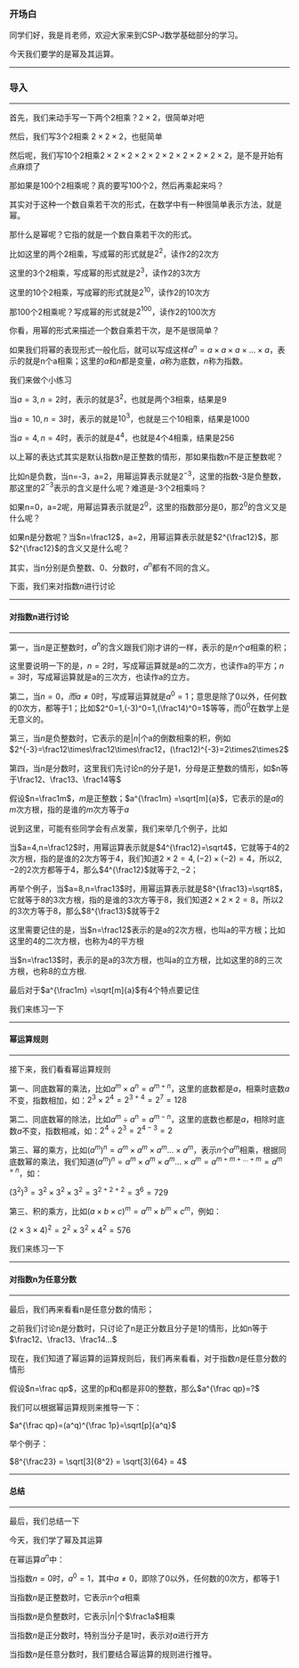### 开场白

同学们好，我是肖老师，欢迎大家来到CSP-J数学基础部分的学习。

今天我们要学的是幂及其运算。



---

### 导入

---

首先，我们来动手写一下两个2相乘？$2\times2$，很简单对吧

然后，我们写3个2相乘 $2\times2\times2$，也挺简单

然后呢，我们写10个2相乘$2\times2\times2\times2\times2\times2\times2\times2\times2\times2$，是不是开始有点麻烦了

那如果是100个2相乘呢？真的要写100个2，然后再乘起来吗？

其实对于这种一个数自乘若干次的形式，在数学中有一种很简单表示方法，就是幂。

那什么是幂呢？它指的就是一个数自乘若干次的形式。

比如这里的两个2相乘，写成幂的形式就是$2^2$，读作2的2次方

这里的3个2相乘，写成幂的形式就是$2^3$，读作2的3次方

这里的10个2相乘，写成幂的形式就是$2^{10}$，读作2的10次方

那100个2相乘呢？写成幂的形式就是$2^{100}$，读作2的100次方

你看，用幂的形式来描述一个数自乘若干次，是不是很简单？

如果我们将幂的表现形式一般化后，就可以写成这样$a^n = a \times a \times a \times ... \times a$，表示的就是n个a相乘；这里的$a$和$n$都是变量，$a$称为底数，$n$称为指数。

我们来做个小练习

当$a=3,n=2$时，表示的就是$3^2$，也就是两个3相乘，结果是9

当$a=10,n=3$时，表示的就是$10^3$，也就是三个10相乘，结果是1000

当$a=4,n=4$时，表示的就是$4^4$，也就是4个4相乘，结果是256

以上幂的表达式其实是默认指数n是正整数的情形，那如果指数n不是正整数呢？

比如n是负数，当n=-3，a=2，用幂运算表示就是$2^{-3}$，这里的指数-3是负整数，那这里的$2^{-3}$表示的含义是什么呢？难道是-3个2相乘吗？

如果n=0，a=2呢，用幂运算表示就是$2^0$，这里的指数部分是0，那$2^0$的含义又是什么呢？

如果n是分数呢？当$n=\frac12$，a=2，用幂运算表示就是$2^{\frac12}$，那$2^{\frac12}$的含义又是什么呢？

其实，当n分别是负整数、0、分数时，$a^n$都有不同的含义。

下面，我们来对指数$n$进行讨论

---

#### 对指数n进行讨论

---

第一，当$n$是正整数时，$a^n$的含义跟我们刚才讲的一样，表示的是$n$个$a$相乘的积；

这里要说明一下的是，$n=2$时，写成幂运算就是a的二次方，也读作a的平方；$n=3$时，写成幂运算就是a的三次方，也读作a的立方。



第二，当$n=0，而a\neq0$时，写成幂运算就是$a^0=1$；意思是除了0以外，任何数的0次方，都等于1；比如$2^0=1,(-3)^0=1,(\frac14)^0=1$等等，而$0^0$在数学上是无意义的。



第三，当$n$是负整数时，它表示的是$|n|$个a的倒数相乘的积，例如$2^{-3}=\frac12\times\frac12\times\frac12，(\frac12)^{-3}=2\times2\times2$



第四，当$n$是分数时，这里我们先讨论n的分子是1，分母是正整数的情形，如$n等于\frac12、\frac13、\frac14等$

假设$n=\frac1m$，$m$是正整数；$a^{\frac1m} =\sqrt[m]{a}$，它表示的是$a$的$m$次方根，指的是谁的$m$次方等于$a$

说到这里，可能有些同学会有点发蒙，我们来举几个例子，比如

当$a=4,n=\frac12$时，用幂运算表示就是$4^{\frac12}=\sqrt4$，它就等于4的2次方根，指的是谁的2次方等于4，我们知道$2\times2=4,(-2)\times(-2)=4$，所以$2,-2$的2次方都等于4，那么$4^{\frac12}$就等于$2,-2$；

再举个例子，当$a=8,n=\frac13$时，用幂运算表示就是$8^{\frac13}=\sqrt8$，它就等于8的3次方根，指的是谁的3次方等于8，我们知道$2\times2\times2=8$，所以2的3次方等于8，那么$8^{\frac13}$就等于2

这里需要记住的是，当$n=\frac12$表示的是a的2次方根，也叫a的平方根；比如这里的4的二次方根，也称为4的平方根

当$n=\frac13$时，表示的是a的3次方根，也叫a的立方根，比如这里的8的三次方根，也称8的立方根.



最后对于$a^{\frac1m} =\sqrt[m]{a}$有4个特点要记住



我们来练习一下

---

#### 幂运算规则

---

接下来，我们看看幂运算规则

第一、同底数幂的乘法，比如$a^m\times a^n=a^{m+n}$，这里的底数都是$a$，相乘时底数$a$不变，指数相加，如：$2^3\times 2^4 = 2^{3+4}=2^7=128$



第二、同底数幂的除法，比如$a^m ÷ a^n=a^{m-n}$，这里的底数也都是$a$，相除时底数$a$不变，指数相减，如：$2^4÷ 2^3 = 2^{4-3}=2$



第三、幂的乘方，比如$(a^m)^n=a^m\times a^m \times a^m ... \times a^m$，表示$n$个$a^m$相乘，根据同底数幂的乘法，我们知道$(a^m)^n=a^m\times a^m \times a^m ... \times a^m = a^{m + m + ... + m} = a^{m\times n}$，如：

$(3^2)^3 = 3^2 \times3^2 \times3^2 = 3^{2+2+2}=3^6=729$



第三、积的乘方，比如$(a\times b \times c)^m = a^m \times b^m \times c^m$，例如：

$(2 \times 3 \times 4)^2 = 2^2 \times 3^2 \times 4^2 = 576$

我们来练习一下

---

#### 对指数n为任意分数

---

最后，我们再来看看n是任意分数的情形；

之前我们讨论n是分数时，只讨论了n是正分数且分子是1的情形，比如n等于$\frac12、\frac13、\frac14...$

现在，我们知道了幂运算的运算规则后，我们再来看看，对于指数$n$是任意分数的情形

假设$n=\frac qp$，这里的p和q都是非0的整数，那么$a^{\frac qp}=?$

我们可以根据幂运算规则来推导一下：

$a^{\frac qp}=(a^q)^{\frac 1p}=\sqrt[p]{a^q}$

举个例子：

$8^{\frac23} = \sqrt[3]{8^2} = \sqrt[3]{64} = 4$

---

#### 总结

---

最后，我们总结一下

今天，我们学了幂及其运算

在幂运算$a^n$中：

当指数$n=0$时，$a^0=1$，其中$a\neq0$，即除了0以外，任何数的0次方，都等于1

当指数$n$是正整数时，它表示$n$个$a$相乘

当指数$n$是负整数时，它表示$|n|$个$\frac1a$相乘

当指数$n$是正分数时，特别当分子是1时，表示对$a$进行开方

当指数$n$是任意分数时，我们要结合幂运算的规则进行推导。

